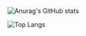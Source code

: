 
![Anurag's GitHub stats](https://github-readme-stats.vercel.app/api?username=zhuzhi14&show_icons=true&theme=radical)
<!--START_SECTION:waka-->
<!--END_SECTION:waka-->
<!---
zhuzhi14/zhuzhi14 is a ✨ special ✨ repository because its `README.md` (this file) appears on your GitHub profile.
You can click the Preview link to take a look at your changes.
--->
![Top Langs](https://github-readme-stats.vercel.app/api/top-langs/?username=zhuzhi14&show_icons=true&theme=radical)
